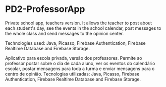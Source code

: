 # PD2-ProfessorApp
Private school app, teachers version. It allows the teacher to post about each student's day, see the events in the school calendar, post messages to the whole class and send messages to the opinion center. 

Technologies used: Java, Picasso, Firebase Authentication, Firebase Realtime Database and Firebase Storage. 


Aplicativo para escola privada, versão dos professores. Permite ao professor postar sobre o dia de cada aluno, ver os eventos do calendário escolar, postar mensagens para toda a turma e enviar mensagens para o centro de opinião. 
Tecnologias utilizadas: Java, Picasso, Firebase Authentication, Firebase Realtime Database and Firebase Storage. 
